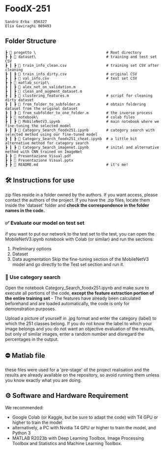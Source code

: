 # FoodX-251

```
Sandro Erba  856327
Elia Gaviraghi 869493
```

## Folder Structure 

```
┣ 📂 progetto \                                # Root directory
┣ ┣ 📂 dataset\                                # training and test set CSV
┣ ┃ ┣ 📄 train_info_clean.csv                  # training set CSV after cleaning 
┣ ┃ ┣ 📄 train_info_dirty.csv                  # original CSV
┣ ┃ ┣ 📄 val_info.csv                          # test set CSV
┣ ┣ 📂 matlab_script\                 
┣ ┃ ┣ 📄 alex_net_on_validation.m
┣ ┃ ┣ 📄 clean_and_augment_dataset.m
┣ ┃ ┣ 📄 clustering_features.m                 # script for cleaning dirty dataset
┣ ┃ ┣ 📄 from_folder_to_subfolder.m            # obtain foldering dataset from the original dataset
┣ ┃ ┣ 📄 from_subfolder_to_one_folder.m        # the inverse process
┣ ┣ 📂 notebook\                               # colab files
┣ ┃ ┣ 📄 MobileNetV3.ipynb                     # main notebook where we fine-tuning the selected model
┣ ┃ ┣ 📄 Category_Search_foodx251.ipynb        # category search with selected method using our fine-tuned model
┣ ┃ ┣ 📄 Category_Search_foodx251_cheat.ipynb  # a little bit alternative method for category search
┣ ┃ ┣ 📄 Category_Search_imagenet.ipynb        # inital and alternative method with CNN trained on ImageNet
┣ ┣ 📄 Presentazione Visual.pdf
┣ ┣ 📄 Presentazione Visual.pptx
┣ ┣ 📄 README.md                               # it's me!
```

## 🛠 Instructions for use
zip files reside in a folder owned by the authors. If you want access, please contact the authors of the project.
If you have the .zip files, locate them inside the 'dataset' folder and **check the correspondence in the folder names in the code.**

### ✅ Evaluate our model on test set
if you want to put our network to the test set to the test, you can open the MobileNetV3.ipynb notebook with Colab (or similar) and run the sections:
1. Preliminary options
2. Dataset
3. Data augmentation
Skip the fine-tuning section of the MobileNetV3 model and go directly to the Test set section and run it.

### 🔎 Use category search
Open the notebook Category_Search_foodx251.ipynb and make sure to execute all portions of the code, **except the feature extraction portion of the entire training set** - The features have already been calculated beforehand and are loaded automatically, the code is only for demonstration purposes.

Upload a picture of yourself in .jpg format and enter the category (label) to which the 251 classes belong.
If you do not know the label to which your image belongs and you do not want an objective evaluation of the results, but only of similar images, enter a random number and disregard the percentages in the output.

## ⛔ Matlab file
these files were used for a 'pre-stage' of the project realisation and the results are already available on the repository, so avoid running them unless you know exactly what you are doing.


## ⚙️ Software and Hardware Requirement
We recommended:
 - Google Colab (or Kaggle, but be sure to adapt the code) with T4 GPU or higher to train the model 
 - alternatively, a PC with Nvidia T4 GPU or higher to train the model, and Python 3
 - MATLAB R2023b with Deep Learning Toolbox, Image Processing Toolbox and Statistics and Machine Learning Toolbox.

